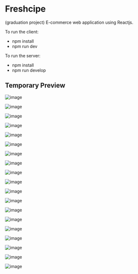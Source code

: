 # Freshcipe

(graduation project)
E-commerce web application using Reactjs.

To run the client:
- npm install
- npm run dev

To run the server:
- npm install
- npm run develop


## Temporary Preview

![image](https://github.com/NadaAlinour/freshcipe-react/assets/48387157/335d2034-79dd-4b43-8e82-81a200b2ec15)

![image](https://github.com/NadaAlinour/freshcipe-react/assets/48387157/5923353a-1715-4696-8802-bb09c4533e6d)

![image](https://github.com/NadaAlinour/freshcipe-react/assets/48387157/091fe376-8e29-4331-a891-eacdf6d2520e)

![image](https://github.com/NadaAlinour/freshcipe-react/assets/48387157/7c531653-6518-4969-9639-b35f7ca244ae)

![image](https://github.com/NadaAlinour/freshcipe-react/assets/48387157/4e34b30f-e7a3-437e-8753-970a1041de4f)

![image](https://github.com/NadaAlinour/freshcipe-react/assets/48387157/85fdf16a-92d9-4a6d-b998-31ec83263950)

![image](https://github.com/NadaAlinour/freshcipe-react/assets/48387157/d5a70fcc-31d5-4311-b5c9-11b48a04425e)

![image](https://github.com/NadaAlinour/freshcipe-react/assets/48387157/b9db16f6-6b99-4697-9083-d4bc27c3f9da)

![image](https://github.com/NadaAlinour/freshcipe-react/assets/48387157/926210e2-2c26-4779-8864-930871e1439a)

![image](https://github.com/NadaAlinour/freshcipe-react/assets/48387157/e2ec2020-b426-4e45-ac47-08d02eb1938f)

![image](https://github.com/NadaAlinour/freshcipe-react/assets/48387157/9d6473c7-5d90-4348-b94c-e229007af1c3)

![image](https://github.com/NadaAlinour/freshcipe-react/assets/48387157/ecfabf72-b3a8-4d1f-8c25-e72cbd02bb58)

![image](https://github.com/NadaAlinour/freshcipe-react/assets/48387157/9a94c07a-dff3-4da2-9ddb-354306a527dd)

![image](https://github.com/NadaAlinour/freshcipe-react/assets/48387157/e6625a8c-dda5-4e0f-962e-170b8ff44f1d)

![image](https://github.com/NadaAlinour/freshcipe-react/assets/48387157/c92ece70-6e6b-4a70-8c5d-7d694bd98932)

![image](https://github.com/NadaAlinour/freshcipe-react/assets/48387157/9f57b550-7afe-45f9-be69-409dd6658602)

![image](https://github.com/NadaAlinour/freshcipe-react/assets/48387157/a6fa12f0-e3a3-4b03-b619-9cafbcf9a7b0)

![image](https://github.com/NadaAlinour/freshcipe-react/assets/48387157/b766c21e-cbdd-411c-bc50-94fc79165a20)

![image](https://github.com/NadaAlinour/freshcipe-react/assets/48387157/d7ffbb28-837d-448a-8a9b-7602eceeebe9)














